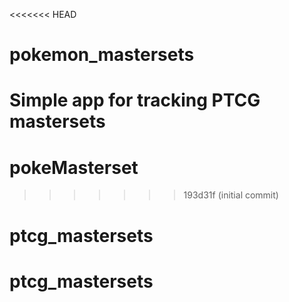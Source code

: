 <<<<<<< HEAD
# pokemon_mastersets
Simple app for tracking PTCG mastersets
=======
# pokeMasterset
>>>>>>> 193d31f (initial commit)
# ptcg_mastersets
# ptcg_mastersets
